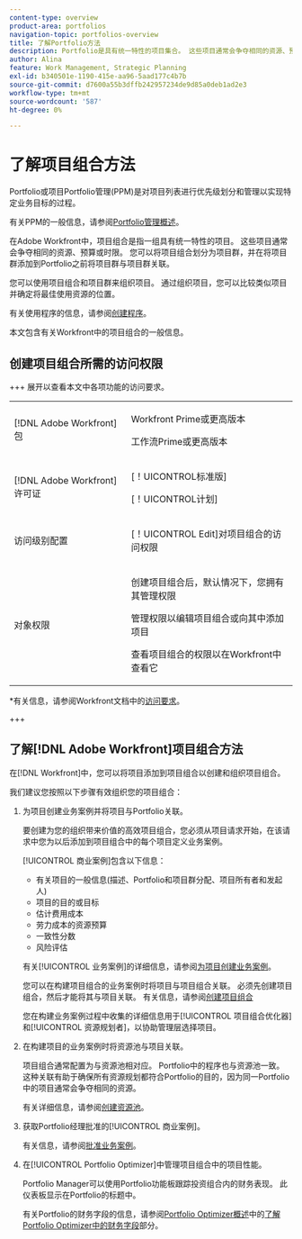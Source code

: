 ```yaml
---
content-type: overview
product-area: portfolios
navigation-topic: portfolios-overview
title: 了解Portfolio方法
description: Portfolio是具有统一特性的项目集合。 这些项目通常会争夺相同的资源、预算或时限。 您可以将项目组合划分为项目群，并在将项目群添加到Portfolio之前将项目群与项目群关联。
author: Alina
feature: Work Management, Strategic Planning
exl-id: b340501e-1190-415e-aa96-5aad177c4b7b
source-git-commit: d7600a55b3dffb242957234de9d85a0deb1ad2e3
workflow-type: tm+mt
source-wordcount: '587'
ht-degree: 0%

---
```


# 了解项目组合方法

<!-- Audited: 1/2024 -->

Portfolio或项目Portfolio管理(PPM)是对项目列表进行优先级划分和管理以实现特定业务目标的过程。

有关PPM的一般信息，请参阅[Portfolio管理概述](/help/quicksilver/manage-work/portfolios/portfolios-overview/portfolio-managament-overview.md)。

在Adobe Workfront中，项目组合是指一组具有统一特性的项目。 这些项目通常会争夺相同的资源、预算或时限。 您可以将项目组合划分为项目群，并在将项目群添加到Portfolio之前将项目群与项目群关联。

您可以使用项目组合和项目群来组织项目。 通过组织项目，您可以比较类似项目并确定将最佳使用资源的位置。

有关使用程序的信息，请参阅[创建程序](../../../manage-work/portfolios/create-and-manage-programs/create-program.md)。

本文包含有关Workfront中的项目组合的一般信息。

## 创建项目组合所需的访问权限

<!--leave the table uncollapsed as this article is about access-->

+++ 展开以查看本文中各项功能的访问要求。 

<table style="table-layout:auto"> 
 <col> 
 <col> 
 <tbody> 
  <tr> 
   <td role="rowheader">[!DNL Adobe Workfront] 包</td> 
   <td> <p>Workfront Prime或更高版本</p>
   <p>工作流Prime或更高版本</p>
   </td> 
  </tr> 
  <tr> 
   <td role="rowheader">[!DNL Adobe Workfront] 许可证</td> 
   <td> <p>[！UICONTROL标准版]</p>
   <p>[！UICONTROL计划]</p> </td> 
  </tr> 
  <tr> 
   <td role="rowheader">访问级别配置</td> 
   <td> <p>[！UICONTROL Edit]对项目组合的访问权限</p>  </td> 
  </tr> 
  <tr> 
   <td role="rowheader">对象权限</td> 
   <td> <p>创建项目组合后，默认情况下，您拥有其管理权限</p> 
   <p>管理权限以编辑项目组合或向其中添加项目</p>
   <p>查看项目组合的权限以在Workfront中查看它</p>
    </td> 
  </tr> 
 </tbody> 
</table>

*有关信息，请参阅Workfront文档中的[访问要求](/help/quicksilver/administration-and-setup/add-users/access-levels-and-object-permissions/access-level-requirements-in-documentation.md)。

+++

<!--Old:

<table style="table-layout:auto"> 
 <col> 
 <col> 
 <tbody> 
  <tr> 
   <td role="rowheader">[!DNL Adobe Workfront] plan*</td> 
   <td> <p>New: Any</p>
   <p>Current:[!UICONTROL Business] or higher</p> </td> 
  </tr> 
  <tr> 
   <td role="rowheader">[!DNL Adobe Workfront] license*</td> 
   <td> <p>New: [!UICONTROL Standard]</p>
   <p>Current:[!UICONTROL Plan] </p> </td> 
  </tr> 
  <tr> 
   <td role="rowheader">Access level configurations</td> 
   <td> <p>[!UICONTROL Edit] access to Portfolios</p>  </td> 
  </tr> 
  <tr> 
   <td role="rowheader">Object permissions</td> 
   <td> <p>After you create a portfolio, you have Manage permissions to it, by default</p> 
   <p>Manage permissions to edit a portfolio or add projects to it</p>
   <p>View permissions to a portfolio to view it in Workfront</p>
    </td> 
  </tr> 
 </tbody> 
</table>-->

## 了解[!DNL Adobe Workfront]项目组合方法

在[!DNL Workfront]中，您可以将项目添加到项目组合以创建和组织项目组合。

我们建议您按照以下步骤有效组织您的项目组合：

1. 为项目创建业务案例并将项目与Portfolio关联。

   要创建为您的组织带来价值的高效项目组合，您必须从项目请求开始，在该请求中您为以后添加到项目组合中的每个项目定义业务案例。

   [!UICONTROL 商业案例]包含以下信息：

   * 有关项目的一般信息(描述、Portfolio和项目群分配、项目所有者和发起人)
   * 项目的目的或目标
   * 估计费用成本
   * 劳力成本的资源预算
   * 一致性分数
   * 风险评估

   有关[!UICONTROL 业务案例]的详细信息，请参阅[为项目创建业务案例](../../../manage-work/projects/define-a-business-case/create-business-case.md)。

   您可以在构建项目组合的业务案例时将项目与项目组合关联。 必须先创建项目组合，然后才能将其与项目关联。 有关信息，请参阅[创建项目组合](/help/quicksilver/manage-work/portfolios/create-and-manage-portfolios/create-portfolios.md)

   您在构建业务案例过程中收集的详细信息用于[!UICONTROL 项目组合优化器]和[!UICONTROL 资源规划者]，以协助管理层选择项目。
1. 在构建项目的业务案例时将资源池与项目关联。

   项目组合通常配置为与资源池相对应。 Portfolio中的程序也与资源池一致。 这种关联有助于确保所有资源规划都符合Portfolio的目的，因为同一Portfolio中的项目通常会争夺相同的资源。

   有关详细信息，请参阅[创建资源池](/help/quicksilver/resource-mgmt/resource-planning/resource-pools/create-resource-pools.md)。

1. 获取Portfolio经理批准的[!UICONTROL 商业案例]。

   有关信息，请参阅[批准业务案例](/help/quicksilver/manage-work/projects/define-a-business-case/approve-business-case.md)。
1. 在[!UICONTROL Portfolio Optimizer]中管理项目组合中的项目性能。

   Portfolio Manager可以使用Portfolio功能板跟踪投资组合内的财务表现。 此仪表板显示在Portfolio的标题中。

   有关Portfolio的财务字段的信息，请参阅[Portfolio Optimizer概述](../../../manage-work/portfolios/portfolio-optimizer/portfolio-optimizer-overview.md#financial-fieds-subsection)中的[了解Portfolio Optimizer中的财务字段](../../../manage-work/portfolios/portfolio-optimizer/portfolio-optimizer-overview.md)部分。
